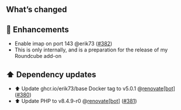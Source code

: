 ## What’s changed

## 🚀 Enhancements

- Enable imap on port 143 @erik73 ([#382](https://github.com/erik73/addon-mail/pull/382))
- This is only internally, and is a preparation for the release of my Roundcube add-on

## ⬆️ Dependency updates

- ⬆️ Update ghcr.io/erik73/base Docker tag to v5.0.1 @[renovate[bot]](https://github.com/apps/renovate) ([#380](https://github.com/erik73/addon-mail/pull/380))
- ⬆️ Update PHP to v8.4.9-r0 @[renovate[bot]](https://github.com/apps/renovate) ([#381](https://github.com/erik73/addon-mail/pull/381))
